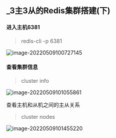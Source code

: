 ## _3主3从的Redis集群搭建(下)

#### 进入主机6381

> redis-cli -p 6381

![image-20220509100727145](D:\笔记\Docker\part\_3主3从的Redis集群搭建(下).assets\image-20220509100727145.png)

#### 查看集群信息

> cluster info

![image-20220509101055861](D:\笔记\Docker\part\_3主3从的Redis集群搭建(下).assets\image-20220509101055861.png)

查看主机和从机之间的主从关系

> cluster nodes

![image-20220509101455220](D:\笔记\Docker\part\_3主3从的Redis集群搭建(下).assets\image-20220509101455220.png)

